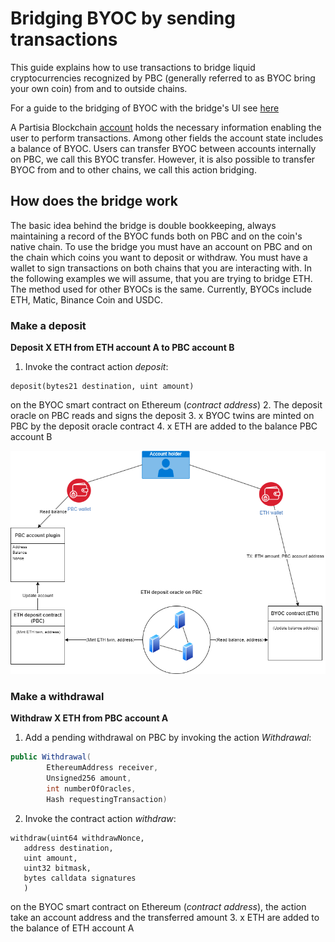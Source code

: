 # Bridging BYOC by sending transactions



This guide explains how to use transactions to bridge liquid cryptocurrencies recognized by PBC (generally referred to as BYOC bring your own coin) from and to outside chains. 

For a guide to the bridging of BYOC with the bridge's UI see [here](byoc-and-gas.md)

A Partisia Blockchain [account](create-an-account.md) holds the necessary information enabling the user to perform transactions. Among other fields the account state includes a balance of BYOC. Users can transfer BYOC between accounts internally on PBC, we call this BYOC transfer. However, it is also possible to transfer BYOC from and to other chains, we call this action bridging.

## How does the bridge work

The basic idea behind the bridge is double bookkeeping, always maintaining a record of the BYOC funds both on PBC and on the coin's native chain. To use the bridge you must have an account on PBC and on the chain which coins you want to deposit or withdraw. You must have a wallet to sign transactions on both chains that you are interacting with. In the following examples we will assume, that you are trying to bridge ETH. The method used for other BYOCs is the same. Currently, BYOCs include ETH, Matic, Binance Coin and USDC.

### Make a deposit

**Deposit X ETH from ETH account A to PBC account B**
1. Invoke the contract action _deposit_:
```SOL
deposit(bytes21 destination, uint amount)
``` 
on the BYOC smart contract on Ethereum (_contract address_)
2. The deposit oracle on PBC reads and signs the deposit
3. x BYOC twins are minted on PBC by the deposit oracle contract
4. x ETH are added to the balance PBC account B 


![Diagram0](../pbc-fundamentals/depositBridge.png)


### Make a withdrawal

**Withdraw X ETH from PBC account A**
1. Add a pending withdrawal on PBC by invoking the action _Withdrawal_:
```JAVA
public Withdrawal(
        EthereumAddress receiver,
        Unsigned256 amount,
        int numberOfOracles,
        Hash requestingTransaction)

```
2. Invoke the contract action _withdraw_: 
```SOL
withdraw(uint64 withdrawNonce,
   address destination,
   uint amount,
   uint32 bitmask,
   bytes calldata signatures
   )
```
on the BYOC smart contract on Ethereum (_contract address_), the action take an account address and the transferred amount
3. x ETH are added to the balance of ETH account A 

   

